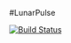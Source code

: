 #LunarPulse

[![Build Status](https://travis-ci.org/pyar6329/LunarPulse.svg)](https://travis-ci.org/pyar6329/LunarPulse)
